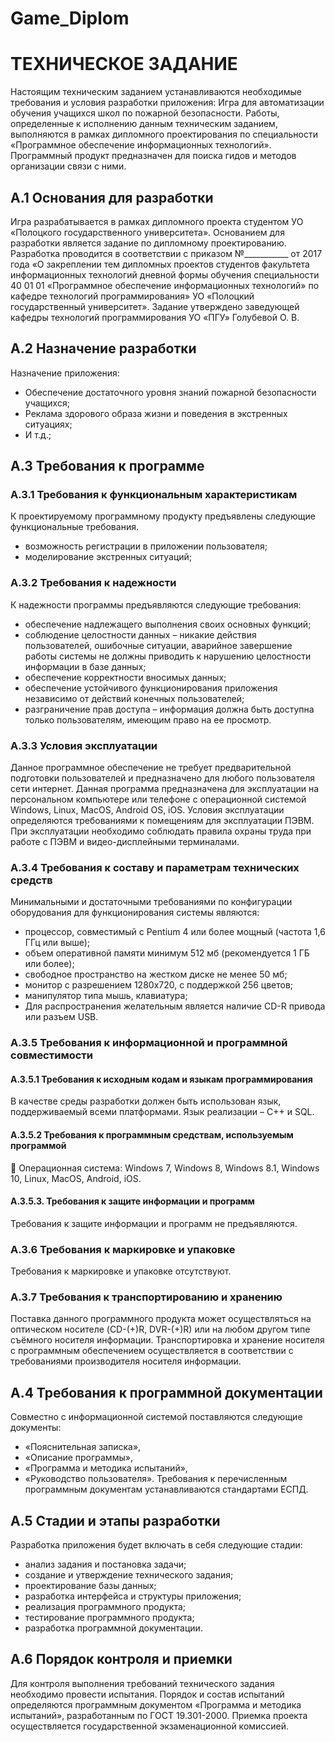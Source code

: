 # Game_Diplom
# ТЕХНИЧЕСКОЕ ЗАДАНИЕ

Настоящим техническим заданием устанавливаются необходимые требования и условия разработки приложения: Игра для автоматизации обучения учащихся школ по пожарной безопасности. Работы, определенные к исполнению данным техническим заданием, выполняются в рамках дипломного проектирования по специальности «Программное обеспечение информационных технологий».
Программный продукт предназначен для поиска гидов и методов организации связи с ними. 
## А.1 Основания для разработки
Игра разрабатывается в рамках дипломного проекта студентом УО «Полоцкого государственного университета». Основанием для разработки является задание по дипломному проектированию. Разработка проводится в соответствии с приказом №___________ от 2017 года 
«О закреплении тем дипломных проектов студентов факультета информационных технологий дневной формы обучения специальности 40 01 01 «Программное обеспечение информационных технологий» по кафедре технологий программирования» УО «Полоцкий государственный университет». Задание утверждено заведующей кафедры технологий программирования УО «ПГУ» Голубевой О. В.
## А.2 Назначение разработки
Назначение приложения:
*	Обеспечение достаточного уровня знаний пожарной безопасности учащихся; 
*	Реклама здорового образа жизни и поведения в экстренных ситуациях; 
*	И т.д.;

## А.3 Требования к программе
### А.3.1 Требования к функциональным характеристикам
К проектируемому программному продукту предъявлены следующие функциональные требования.
*	возможность регистрации в приложении пользователя;
*	моделирование экстренных ситуаций;
### А.3.2 Требования к надежности
К надежности программы предъявляются следующие требования:
*	обеспечение надлежащего выполнения своих основных функций;
*	соблюдение целостности данных – никакие действия пользователей, ошибочные ситуации, аварийное завершение работы системы не должны приводить к нарушению целостности информации в базе данных;
*	обеспечение корректности вносимых данных;
*	обеспечение устойчивого функционирования приложения независимо от действий конечных пользователей;
*	разграничение прав доступа – информация должна быть доступна только пользователям, имеющим право на ее просмотр.
### А.3.3 Условия эксплуатации
Данное программное обеспечение не требует предварительной подготовки пользователей и предназначено для любого пользователя сети интернет.
Данная программа предназначена для эксплуатации на персональном компьютере или телефоне с операционной системой Windows, Linux, MacOS, Android OS, iOS.
Условия эксплуатации определяются требованиями к помещениям для эксплуатации ПЭВМ.
При эксплуатации необходимо соблюдать правила охраны труда при работе с ПЭВМ и видео-дисплейными терминалами.
### А.3.4 Требования к составу и параметрам технических средств 
Минимальными и достаточными требованиями по конфигурации оборудования для функционирования системы являются:
*	процессор, совместимый с Pentium 4 или более мощный (частота 1,6 ГГц или выше);
*	объем оперативной памяти минимум 512 мб (рекомендуется 1 ГБ или более);
*	свободное пространство на жестком диске не менее 50 мб;
*	монитор с разрешением 1280x720, с поддержкой 256 цветов;
*	манипулятор типа мышь, клавиатура;
*	Для распространения желательным является наличие CD-R привода или разъем USB.

### А.3.5 Требования к информационной и программной совместимости
#### А.3.5.1 Требования к исходным кодам и языкам программирования
В качестве среды разработки должен быть использован язык, поддерживаемый всеми платформами. Язык реализации – С++ и SQL. 
#### А.3.5.2 Требования к программным средствам, используемым программой
	Операционная система: Windows 7, Windows 8, Windows 8.1, Windows 10, Linux, MacOS, Android, iOS.
#### А.3.5.3. Требования к защите информации и программ
Требования к защите информации и программ не предъявляются.
### А.3.6 Требования к маркировке и упаковке
Требования к маркировке и упаковке отсутствуют. 
### А.3.7 Требования к транспортированию и хранению
Поставка данного программного продукта может осуществляться на оптическом носителе (CD-(+)R, DVR-(+)R) или на любом другом типе съёмного носителя информации.
Транспортировка и хранение носителя с программным обеспечением осуществляется в соответствии с требованиями производителя носителя информации.
## А.4 Требования к программной документации
Совместно с информационной системой поставляются следующие документы: 
*	«Пояснительная записка»,
*	«Описание программы»,
*	«Программа и методика испытаний»,
*	«Руководство пользователя».
Требования к перечисленным программным документам устанавливаются стандартами ЕСПД.
## А.5 Стадии и этапы разработки
Разработка приложения будет включать в себя следующие стадии:
*	анализ задания и постановка задачи;
*	создание и утверждение технического задания;
*	проектирование базы данных;
*	разработка интерфейса и структуры приложения;
*	реализация программного продукта;
* тестирование программного продукта;
*	разработка программной документации.
## А.6 Порядок контроля и приемки
Для контроля выполнения требований технического задания необходимо провести испытания. Порядок и состав испытаний определяются программным документом «Программа и методика испытаний», разработанным по ГОСТ 19.301-2000. Приемка проекта осуществляется государственной экзаменационной комиссией.
